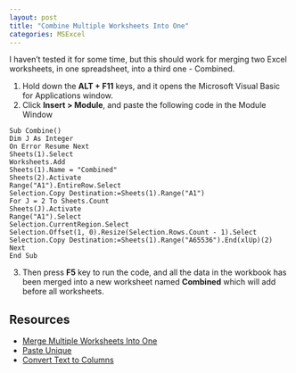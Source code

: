 ```yaml
---
layout: post
title: "Combine Multiple Worksheets Into One"
categories: MSExcel
---
```



I haven’t tested it for some time, but this should work for merging two Excel worksheets, in one spreadsheet, into a third one - Combined.

1. Hold down the **ALT + F11** keys, and it opens the Microsoft Visual Basic for Applications window.
2. Click **Insert > Module**, and paste the following code in the Module Window

```
Sub Combine()
Dim J As Integer
On Error Resume Next
Sheets(1).Select
Worksheets.Add
Sheets(1).Name = "Combined"
Sheets(2).Activate
Range("A1").EntireRow.Select
Selection.Copy Destination:=Sheets(1).Range("A1")
For J = 2 To Sheets.Count
Sheets(J).Activate
Range("A1").Select
Selection.CurrentRegion.Select
Selection.Offset(1, 0).Resize(Selection.Rows.Count - 1).Select
Selection.Copy Destination:=Sheets(1).Range("A65536").End(xlUp)(2)
Next
End Sub
```

3. Then press **F5** key to run the code, and all the data in the workbook has been merged into a new worksheet named **Combined** which will add before all worksheets.

## Resources
*   [Merge Multiple Worksheets Into One](https://www.extendoffice.com/documents/excel/1184-excel-merge-multiple-worksheets-into-one.html)
*   [Paste Unique](https://www.extendoffice.com/documents/excel/2891-excel-paste-unique.html)
*   [Convert Text to Columns](https://support.office.com/en-us/article/Split-text-into-different-columns-with-the-Convert-Text-to-Columns-Wizard-30B14928-5550-41F5-97CA-7A3E9C363ED7)




